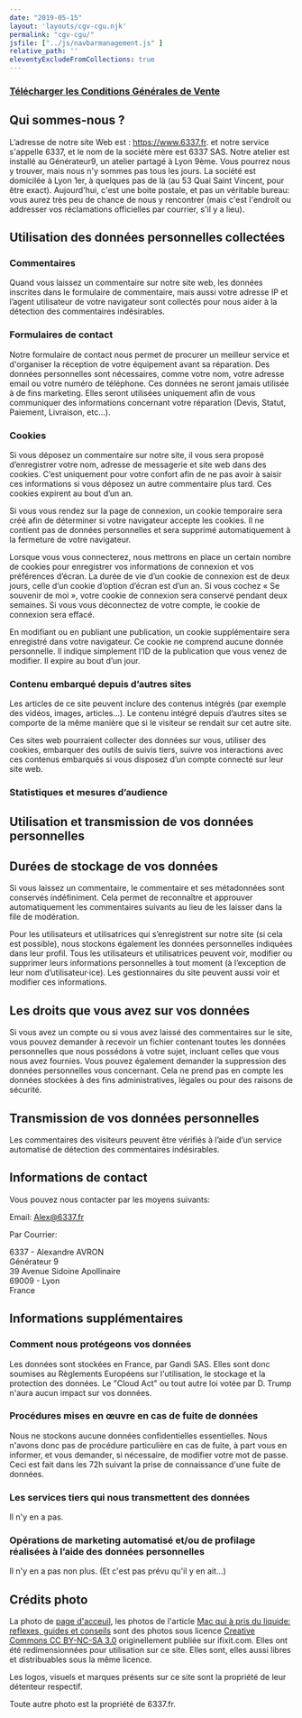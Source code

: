 ```yaml
---
date: "2019-05-15"
layout: 'layouts/cgv-cgu.njk'
permalink: "cgv-cgu/"
jsfile: ["../js/navbarmanagement.js" ]
relative_path: ''
eleventyExcludeFromCollections: true
---
```



### [Télécharger les Conditions Générales de Vente](../images/CGV.pdf)

## Qui sommes-nous ?

L’adresse de notre site Web est : https://www.6337.fr. et notre service s'appelle 6337, et le nom de la société mère est 6337 SAS. Notre atelier est installé au Générateur9, un atelier partagé à Lyon 9ème. Vous pourrez nous y trouver, mais nous n'y sommes pas tous les jours. La société est domicilée à Lyon 1er, à quelques pas de là (au 53 Quai Saint Vincent, pour être exact). Aujourd'hui, c'est une boite postale, et pas un véritable bureau: vous aurez très peu de chance de nous y rencontrer (mais c'est l'endroit ou addresser vos réclamations officielles par courrier, s'il y a lieu).

## Utilisation des données personnelles collectées

### Commentaires

Quand vous laissez un commentaire sur notre site web, les données inscrites dans le formulaire de commentaire, mais aussi votre adresse IP et l’agent utilisateur de votre navigateur sont collectés pour nous aider à la détection des commentaires indésirables.

### Formulaires de contact

Notre formulaire de contact nous permet de procurer un meilleur service et d'organiser la réception de votre équipement avant sa réparation. Des données personnelles sont nécessaires, comme votre nom, votre adresse email ou votre numéro de téléphone. Ces données ne seront jamais utilisée à de fins marketing. Elles seront utilisées uniquement afin de vous communiquer des informations concernant votre réparation (Devis, Statut, Paiement, Livraison, etc...).

### Cookies

Si vous déposez un commentaire sur notre site, il vous sera proposé d’enregistrer votre nom, adresse de messagerie et site web dans des cookies. C’est uniquement pour votre confort afin de ne pas avoir à saisir ces informations si vous déposez un autre commentaire plus tard. Ces cookies expirent au bout d’un an.

Si vous vous rendez sur la page de connexion, un cookie temporaire sera créé afin de déterminer si votre navigateur accepte les cookies. Il ne contient pas de données personnelles et sera supprimé automatiquement à la fermeture de votre navigateur.

Lorsque vous vous connecterez, nous mettrons en place un certain nombre de cookies pour enregistrer vos informations de connexion et vos préférences d’écran. La durée de vie d’un cookie de connexion est de deux jours, celle d’un cookie d’option d’écran est d’un an. Si vous cochez « Se souvenir de moi », votre cookie de connexion sera conservé pendant deux semaines. Si vous vous déconnectez de votre compte, le cookie de connexion sera effacé.

En modifiant ou en publiant une publication, un cookie supplémentaire sera enregistré dans votre navigateur. Ce cookie ne comprend aucune donnée personnelle. Il indique simplement l’ID de la publication que vous venez de modifier. Il expire au bout d’un jour.

### Contenu embarqué depuis d’autres sites

Les articles de ce site peuvent inclure des contenus intégrés (par exemple des vidéos, images, articles…). Le contenu intégré depuis d’autres sites se comporte de la même manière que si le visiteur se rendait sur cet autre site.

Ces sites web pourraient collecter des données sur vous, utiliser des cookies, embarquer des outils de suivis tiers, suivre vos interactions avec ces contenus embarqués si vous disposez d’un compte connecté sur leur site web.

### Statistiques et mesures d’audience

## Utilisation et transmission de vos données personnelles

## Durées de stockage de vos données

Si vous laissez un commentaire, le commentaire et ses métadonnées sont conservés indéfiniment. Cela permet de reconnaître et approuver automatiquement les commentaires suivants au lieu de les laisser dans la file de modération.

Pour les utilisateurs et utilisatrices qui s’enregistrent sur notre site (si cela est possible), nous stockons également les données personnelles indiquées dans leur profil. Tous les utilisateurs et utilisatrices peuvent voir, modifier ou supprimer leurs informations personnelles à tout moment (à l’exception de leur nom d’utilisateur·ice). Les gestionnaires du site peuvent aussi voir et modifier ces informations.

## Les droits que vous avez sur vos données

Si vous avez un compte ou si vous avez laissé des commentaires sur le site, vous pouvez demander à recevoir un fichier contenant toutes les données personnelles que nous possédons à votre sujet, incluant celles que vous nous avez fournies. Vous pouvez également demander la suppression des données personnelles vous concernant. Cela ne prend pas en compte les données stockées à des fins administratives, légales ou pour des raisons de sécurité.

## Transmission de vos données personnelles

Les commentaires des visiteurs peuvent être vérifiés à l’aide d’un service automatisé de détection des commentaires indésirables.

## Informations de contact

Vous pouvez nous contacter par les moyens suivants:

Email: Alex@6337.fr

Par Courrier:

6337 - Alexandre AVRON  
Générateur 9  
39 Avenue Sidoine Apollinaire  
69009 - Lyon  
France

## Informations supplémentaires

### Comment nous protégeons vos données

Les données sont stockées en France, par Gandi SAS. Elles sont donc soumises au Règlements Européens sur l'utilisation, le stockage et la protection des données. Le "Cloud Act" ou tout autre loi votée par D. Trump n'aura aucun impact sur vos données.

### Procédures mises en œuvre en cas de fuite de données

Nous ne stockons aucune données confidentielles essentielles. Nous n'avons donc pas de procédure particulière en cas de fuite, à part vous en informer, et vous demander, si nécessaire, de modifier votre mot de passe. Ceci est fait dans les 72h suivant la prise de connaissance d'une fuite de données.

### Les services tiers qui nous transmettent des données
 
 Il n'y en a pas.

### Opérations de marketing automatisé et/ou de profilage réalisées à l’aide des données personnelles

Il n'y en a pas non plus. (Et c'est pas prévu qu'il y en ait...)


## Crédits photo

La photo de [page d'acceuil](https://www.6337.fr), les photos de l'article [Mac qui à pris du liquide: reflexes, guides et conseils](https://www.6337.fr/mac-qui-a-pris-du-liquide-reflexes-guide-et-conseils/) sont des photos sous licence [Creative Commons CC BY-NC-SA 3.0](https://creativecommons.org/licenses/by-nc-sa/3.0/) originellement publiée sur ifixit.com. Elles ont été redimensionnées pour utilisation sur ce site. Elles sont, elles aussi libres et distribuables sous la même licence.

Les logos, visuels et marques présents sur ce site sont la propriété de leur détenteur respectif.

Toute autre photo est la propriété de 6337.fr. 